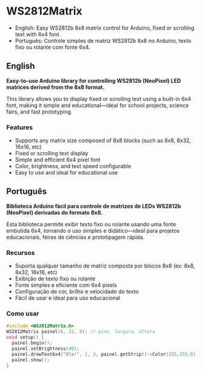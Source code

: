 # WS2812Matrix
- English: Easy WS2812b 8x8 matrix control for Arduino, fixed or scrolling text with 6x4 font. 
- Português: Controle simples de matriz WS2812b 8x8 no Arduino, texto fixo ou rolante com fonte 6x4.

## English

**Easy-to-use Arduino library for controlling WS2812b (NeoPixel) LED matrices derived from the 8x8 format.**

This library allows you to display fixed or scrolling text using a built-in 6x4 font, making it simple and educational—ideal for school projects, science fairs, and fast prototyping.

### Features

- Supports any matrix size composed of 8x8 blocks (such as 8x8, 8x32, 16x16, etc)
- Fixed or scrolling text display
- Simple and efficient 6x4 pixel font
- Color, brightness, and text speed configurable
- Easy to use and ideal for educational use



## Português

**Biblioteca Arduino fácil para controle de matrizes de LEDs WS2812b (NeoPixel) derivadas do formato 8x8.**

Esta biblioteca permite exibir texto fixo ou rolante usando uma fonte embutida 6x4, tornando o uso simples e didático—ideal para projetos educacionais, feiras de ciências e prototipagem rápida.

### Recursos

- Suporta qualquer tamanho de matriz composta por blocos 8x8 (ex: 8x8, 8x32, 16x16, etc)
- Exibição de texto fixo ou rolante
- Fonte simples e eficiente com 6x4 pixels
- Configuração de cor, brilho e velocidade do texto
- Fácil de usar e ideal para uso educacional

### Como usar

```cpp
#include <WS2812Matrix.h>
WS2812Matrix painel(6, 32, 8); // pino, largura, altura
void setup() {
  painel.begin();
  painel.setBrightness(40);
  painel.drawText6x4("Ola!", 1, 3, painel.getStrip()->Color(255,255,0));
  painel.show();
}

